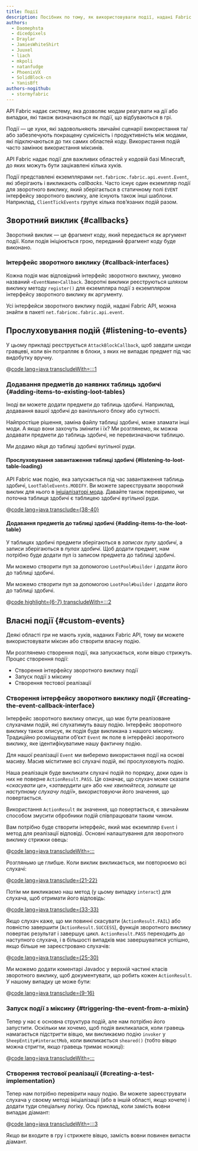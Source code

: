 ```yaml
---
title: Події
description: Посібник по тому, як використовувати події, надані Fabric API.
authors:
  - Daomephsta
  - dicedpixels
  - Draylar
  - JamiesWhiteShirt
  - Juuxel
  - liach
  - mkpoli
  - natanfudge
  - PhoenixVX
  - SolidBlock-cn
  - YanisBft
authors-nogithub:
  - stormyfabric
---
```


API Fabric надає систему, яка дозволяє модам реагувати на дії або випадки, які також визначаються як _події_, що відбуваються в грі.

Події — це хуки, які задовольняють звичайні сценарії використання та/або забезпечують покращену сумісність і продуктивність між модами, які підключаються до тих самих областей коду. Використання подій часто замінює використання міксинів.

API Fabric надає події для важливих областей у кодовій базі Minecraft, до яких можуть бути зацікавлені кілька хуків.

Події представлені екземплярами `net.fabricmc.fabric.api.event.Event`, які зберігають і викликають _callbacks_. Часто існує один екземпляр події для зворотного виклику, який зберігається в статичному полі `EVENT` інтерфейсу зворотного виклику, але існують також інші шаблони. Наприклад, `ClientTickEvents` групує кілька пов’язаних подій разом.

## Зворотний виклик {#callbacks}

Зворотний виклик — це фрагмент коду, який передається як аргумент події. Коли подія ініціюється грою, переданий фрагмент коду буде виконано.

### Інтерфейс зворотного виклику {#callback-interfaces}

Кожна подія має відповідний інтерфейс зворотного виклику, умовно названий `<EventName>Callback`. Зворотні виклики реєструються шляхом виклику методу `register()` для екземпляра події з екземпляром інтерфейсу зворотного виклику як аргументу.

Усі інтерфейси зворотного виклику подій, надані Fabric API, можна знайти в пакеті `net.fabricmc.fabric.api.event`.

## Прослуховування подій {#listening-to-events}

У цьому прикладі реєструється `AttackBlockCallback`, щоб завдати шкоди гравцеві, коли він потрапляє в блоки, з яких не випадає предмет під час видобутку вручну.

@[code lang=java transcludeWith=:::1](@/reference/latest/src/main/java/com/example/docs/event/FabricDocsReferenceEvents.java)

### Додавання предметів до наявних таблиць здобичі {#adding-items-to-existing-loot-tables}

Іноді ви можете додати предмети до таблиць здобичі. Наприклад, додавання вашої здобичі до ванілльного блоку або сутності.

Найпростіше рішення, заміна файлу таблиці здобичі, може зламати інші моди. А якщо вони захочуть змінити і їх? Ми розглянемо, як можна додавати предмети до таблиць здобичі, не перевизначаючи таблицю.

Ми додамо яйця до таблиці здобичі вугільної руди.

#### Прослуховування завантаження таблиці здобичі {#listening-to-loot-table-loading}

API Fabric має подію, яка запускається під час завантаження таблиць здобичі, `LootTableEvents.MODIFY`. Ви можете зареєструвати зворотний виклик для нього в [ініціалізаторі мода](./getting-started/project-structure#entrypoints). Давайте також перевіримо, чи поточна таблиця здобичі є таблицею здобичі вугільної руди.

@[code lang=java transclude={38-40}](@/reference/latest/src/main/java/com/example/docs/event/FabricDocsReferenceEvents.java)

#### Додавання предметів до таблиці здобичі {#adding-items-to-the-loot-table}

У таблицях здобичі предмети зберігаються в _записах пулу здобичі_, а записи зберігаються в _пулах здобичі_. Щоб додати предмет, нам потрібно буде додати пул із записом предмета до таблиці здобичі.

Ми можемо створити пул за допомогою `LootPool#builder` і додати його до таблиці здобичі.

Ми можемо створити пул за допомогою `LootPool#builder` і додати його до таблиці здобичі.

@[code highlight={6-7} transcludeWith=:::2](@/reference/latest/src/main/java/com/example/docs/event/FabricDocsReferenceEvents.java)

## Власні події {#custom-events}

Деякі області гри не мають хуків, наданих Fabric API, тому ви можете використовувати міксин або створити власну подію.

Ми розглянемо створення події, яка запускається, коли вівцю стрижуть. Процес створення події:

- Створення інтерфейсу зворотного виклику події
- Запуск події з міксину
- Створення тестової реалізації

### Створення інтерфейсу зворотного виклику події {#creating-the-event-callback-interface}

Інтерфейс зворотного виклику описує, що має бути реалізоване слухачами подій, які слухатимуть вашу подію. Інтерфейс зворотного виклику також описує, як подія буде викликана з нашого міксину. Традиційно розміщувати об’єкт `Event` як поле в інтерфейсі зворотного виклику, яке ідентифікуватиме нашу фактичну подію.

Для нашої реалізації `Event` ми виберемо використання події на основі масиву. Масив міститиме всі слухачі подій, які прослуховують подію.

Наша реалізація буде викликати слухачі подій по порядку, доки один із них не поверне `ActionResult.PASS`. Це означає, що слухач може сказати «_скасувати це_», «_затвердити це_» або «_не хвилюйтеся, залиште це наступному слухачу події_», використовуючи його значення, що повертається.

Використання `ActionResult` як значення, що повертається, є звичайним способом змусити обробники подій співпрацювати таким чином.

Вам потрібно буде створити інтерфейс, який має екземпляр `Event` і метод для реалізації відповіді. Основні налаштування для зворотного виклику стрижки овець:

@[code lang=java transcludeWith=:::](@/reference/latest/src/main/java/com/example/docs/event/SheepShearCallback.java)

Розгляньмо це глибше. Коли виклик викликається, ми повторюємо всі слухачі:

@[code lang=java transclude={21-22}](@/reference/latest/src/main/java/com/example/docs/event/SheepShearCallback.java)

Потім ми викликаємо наш метод (у цьому випадку `interact`) для слухача, щоб отримати його відповідь:

@[code lang=java transclude={33-33}](@/reference/latest/src/main/java/com/example/docs/event/SheepShearCallback.java)

Якщо слухач каже, що ми повинні скасувати (`ActionResult.FAIL`) або повністю завершити (`ActionResult.SUCCESS`), функція зворотного виклику повертає результат і завершує цикл. `ActionResult.PASS` переходить до наступного слухача, і в більшості випадків має завершуватися успішно, якщо більше не зареєстровано слухачів:

@[code lang=java transclude={25-30}](@/reference/latest/src/main/java/com/example/docs/event/SheepShearCallback.java)

Ми можемо додати коментарі Javadoc у верхній частині класів зворотного виклику, щоб документувати, що робить кожен `ActionResult`. У нашому випадку це може бути:

@[code lang=java transclude={9-16}](@/reference/latest/src/main/java/com/example/docs/event/SheepShearCallback.java)

### Запуск події з міксину {#triggering-the-event-from-a-mixin}

Тепер у нас є основна структура подій, але нам потрібно його запустити. Оскільки ми хочемо, щоб подія викликалася, коли гравець намагається підстригти вівцю, ми викликаємо подію `invoker` у `SheepEntity#interactMob`, коли викликається `sheared()` (тобто вівцю можна стригти, якщо гравець тримає ножиці):

@[code lang=java transcludeWith=:::](@/reference/latest/src/main/java/com/example/docs/mixin/event/SheepEntityMixin.java)

### Створення тестової реалізації {#creating-a-test-implementation}

Тепер нам потрібно перевірити нашу подію. Ви можете зареєструвати слухача у своєму методі ініціалізації (або в іншій області, якщо хочете) і додати туди спеціальну логіку. Ось приклад, коли замість вовни випадає діамант:

@[code lang=java transcludeWith=:::3](@/reference/latest/src/main/java/com/example/docs/event/FabricDocsReferenceEvents.java)

Якщо ви входите в гру і стрижете вівцю, замість вовни повинен випасти діамант.

